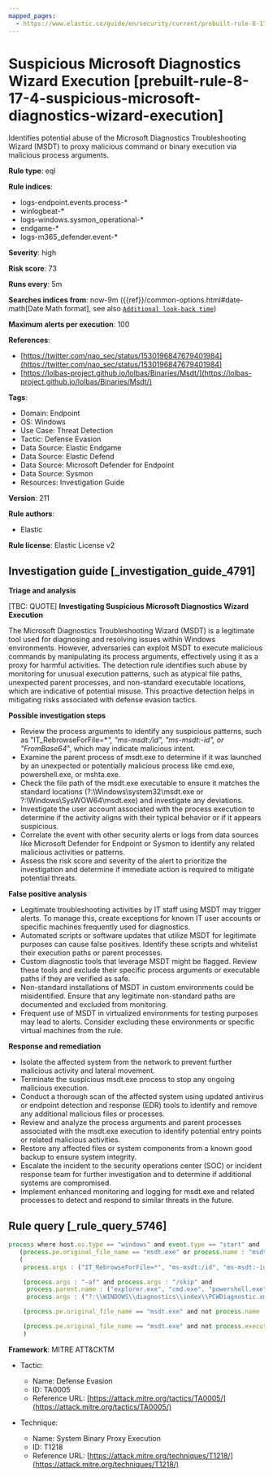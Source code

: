 ```yaml
---
mapped_pages:
  - https://www.elastic.co/guide/en/security/current/prebuilt-rule-8-17-4-suspicious-microsoft-diagnostics-wizard-execution.html
---
```


# Suspicious Microsoft Diagnostics Wizard Execution [prebuilt-rule-8-17-4-suspicious-microsoft-diagnostics-wizard-execution]

Identifies potential abuse of the Microsoft Diagnostics Troubleshooting Wizard (MSDT) to proxy malicious command or binary execution via malicious process arguments.

**Rule type**: eql

**Rule indices**:

* logs-endpoint.events.process-*
* winlogbeat-*
* logs-windows.sysmon_operational-*
* endgame-*
* logs-m365_defender.event-*

**Severity**: high

**Risk score**: 73

**Runs every**: 5m

**Searches indices from**: now-9m ({{ref}}/common-options.html#date-math[Date Math format], see also [`Additional look-back time`](docs-content://solutions/security/detect-and-alert/create-detection-rule.md#rule-schedule))

**Maximum alerts per execution**: 100

**References**:

* [https://twitter.com/nao_sec/status/1530196847679401984](https://twitter.com/nao_sec/status/1530196847679401984)
* [https://lolbas-project.github.io/lolbas/Binaries/Msdt/](https://lolbas-project.github.io/lolbas/Binaries/Msdt/)

**Tags**:

* Domain: Endpoint
* OS: Windows
* Use Case: Threat Detection
* Tactic: Defense Evasion
* Data Source: Elastic Endgame
* Data Source: Elastic Defend
* Data Source: Microsoft Defender for Endpoint
* Data Source: Sysmon
* Resources: Investigation Guide

**Version**: 211

**Rule authors**:

* Elastic

**Rule license**: Elastic License v2

## Investigation guide [_investigation_guide_4791]

**Triage and analysis**

[TBC: QUOTE]
**Investigating Suspicious Microsoft Diagnostics Wizard Execution**

The Microsoft Diagnostics Troubleshooting Wizard (MSDT) is a legitimate tool used for diagnosing and resolving issues within Windows environments. However, adversaries can exploit MSDT to execute malicious commands by manipulating its process arguments, effectively using it as a proxy for harmful activities. The detection rule identifies such abuse by monitoring for unusual execution patterns, such as atypical file paths, unexpected parent processes, and non-standard executable locations, which are indicative of potential misuse. This proactive detection helps in mitigating risks associated with defense evasion tactics.

**Possible investigation steps**

* Review the process arguments to identify any suspicious patterns, such as "IT_RebrowseForFile=**", "ms-msdt:/id", "ms-msdt:-id", or "*FromBase64**", which may indicate malicious intent.
* Examine the parent process of msdt.exe to determine if it was launched by an unexpected or potentially malicious process like cmd.exe, powershell.exe, or mshta.exe.
* Check the file path of the msdt.exe executable to ensure it matches the standard locations (?:\Windows\system32\msdt.exe or ?:\Windows\SysWOW64\msdt.exe) and investigate any deviations.
* Investigate the user account associated with the process execution to determine if the activity aligns with their typical behavior or if it appears suspicious.
* Correlate the event with other security alerts or logs from data sources like Microsoft Defender for Endpoint or Sysmon to identify any related malicious activities or patterns.
* Assess the risk score and severity of the alert to prioritize the investigation and determine if immediate action is required to mitigate potential threats.

**False positive analysis**

* Legitimate troubleshooting activities by IT staff using MSDT may trigger alerts. To manage this, create exceptions for known IT user accounts or specific machines frequently used for diagnostics.
* Automated scripts or software updates that utilize MSDT for legitimate purposes can cause false positives. Identify these scripts and whitelist their execution paths or parent processes.
* Custom diagnostic tools that leverage MSDT might be flagged. Review these tools and exclude their specific process arguments or executable paths if they are verified as safe.
* Non-standard installations of MSDT in custom environments could be misidentified. Ensure that any legitimate non-standard paths are documented and excluded from monitoring.
* Frequent use of MSDT in virtualized environments for testing purposes may lead to alerts. Consider excluding these environments or specific virtual machines from the rule.

**Response and remediation**

* Isolate the affected system from the network to prevent further malicious activity and lateral movement.
* Terminate the suspicious msdt.exe process to stop any ongoing malicious execution.
* Conduct a thorough scan of the affected system using updated antivirus or endpoint detection and response (EDR) tools to identify and remove any additional malicious files or processes.
* Review and analyze the process arguments and parent processes associated with the msdt.exe execution to identify potential entry points or related malicious activities.
* Restore any affected files or system components from a known good backup to ensure system integrity.
* Escalate the incident to the security operations center (SOC) or incident response team for further investigation and to determine if additional systems are compromised.
* Implement enhanced monitoring and logging for msdt.exe and related processes to detect and respond to similar threats in the future.


## Rule query [_rule_query_5746]

```js
process where host.os.type == "windows" and event.type == "start" and
   (process.pe.original_file_name == "msdt.exe" or process.name : "msdt.exe") and
   (
    process.args : ("IT_RebrowseForFile=*", "ms-msdt:/id", "ms-msdt:-id", "*FromBase64*") or

    (process.args : "-af" and process.args : "/skip" and
     process.parent.name : ("explorer.exe", "cmd.exe", "powershell.exe", "cscript.exe", "wscript.exe", "mshta.exe", "rundll32.exe", "regsvr32.exe") and
     process.args : ("?:\\WINDOWS\\diagnostics\\index\\PCWDiagnostic.xml", "PCWDiagnostic.xml", "?:\\Users\\Public\\*", "?:\\Windows\\Temp\\*")) or

    (process.pe.original_file_name == "msdt.exe" and not process.name : "msdt.exe" and process.name != null) or

    (process.pe.original_file_name == "msdt.exe" and not process.executable : ("?:\\Windows\\system32\\msdt.exe", "?:\\Windows\\SysWOW64\\msdt.exe"))
    )
```

**Framework**: MITRE ATT&CKTM

* Tactic:

    * Name: Defense Evasion
    * ID: TA0005
    * Reference URL: [https://attack.mitre.org/tactics/TA0005/](https://attack.mitre.org/tactics/TA0005/)

* Technique:

    * Name: System Binary Proxy Execution
    * ID: T1218
    * Reference URL: [https://attack.mitre.org/techniques/T1218/](https://attack.mitre.org/techniques/T1218/)



